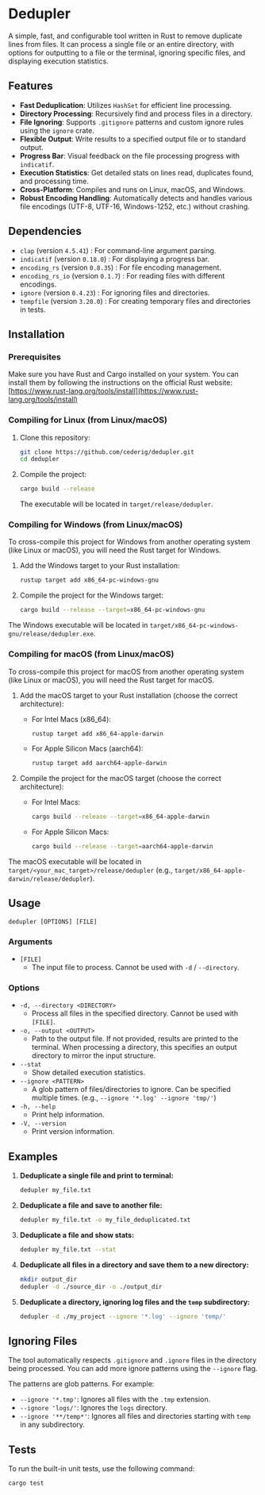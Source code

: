 # Dedupler

A simple, fast, and configurable tool written in Rust to remove duplicate lines from files. It can process a single file or an entire directory, with options for outputting to a file or the terminal, ignoring specific files, and displaying execution statistics.

## Features

-   **Fast Deduplication**: Utilizes `HashSet` for efficient line processing.
-   **Directory Processing**: Recursively find and process files in a directory.
-   **File Ignoring**: Supports `.gitignore` patterns and custom ignore rules using the `ignore` crate.
-   **Flexible Output**: Write results to a specified output file or to standard output.
-   **Progress Bar**: Visual feedback on the file processing progress with `indicatif`.
-   **Execution Statistics**: Get detailed stats on lines read, duplicates found, and processing time.
-   **Cross-Platform**: Compiles and runs on Linux, macOS, and Windows.
-   **Robust Encoding Handling**: Automatically detects and handles various file encodings (UTF-8, UTF-16, Windows-1252, etc.) without crashing.

## Dependencies

- `clap` (version `4.5.41`) : For command-line argument parsing.
- `indicatif` (version `0.18.0`) : For displaying a progress bar.
- `encoding_rs` (version `0.8.35`) : For file encoding management.
- `encoding_rs_io` (version `0.1.7`) : For reading files with different encodings.
- `ignore` (version `0.4.23`) : For ignoring files and directories.
- `tempfile` (version `3.20.0`) : For creating temporary files and directories in tests.

## Installation

### Prerequisites

Make sure you have Rust and Cargo installed on your system. You can install them by following the instructions on the official Rust website: [https://www.rust-lang.org/tools/install](https://www.rust-lang.org/tools/install)

### Compiling for Linux (from Linux/macOS)
1.  Clone this repository:
    ```sh
    git clone https://github.com/cederig/dedupler.git
    cd dedupler
    ```
2.  Compile the project:
    ```sh
    cargo build --release
    ```
    The executable will be located in `target/release/dedupler`.

### Compiling for Windows (from Linux/macOS)

To cross-compile this project for Windows from another operating system (like Linux or macOS), you will need the Rust target for Windows.

1.  Add the Windows target to your Rust installation:
    ```sh
    rustup target add x86_64-pc-windows-gnu
    ```

2.  Compile the project for the Windows target:
    ```sh
    cargo build --release --target=x86_64-pc-windows-gnu
    ```

The Windows executable will be located in `target/x86_64-pc-windows-gnu/release/dedupler.exe`.

### Compiling for macOS (from Linux/macOS)

To cross-compile this project for macOS from another operating system (like Linux or macOS), you will need the Rust target for macOS.

1.  Add the macOS target to your Rust installation (choose the correct architecture):
    *   For Intel Macs (x86_64):
        ```sh
        rustup target add x86_64-apple-darwin
        ```
    *   For Apple Silicon Macs (aarch64):
        ```sh
        rustup target add aarch64-apple-darwin
        ```

2.  Compile the project for the macOS target (choose the correct architecture):
    *   For Intel Macs:
        ```sh
        cargo build --release --target=x86_64-apple-darwin
        ```
    *   For Apple Silicon Macs:
        ```sh
        cargo build --release --target=aarch64-apple-darwin
        ```

The macOS executable will be located in `target/<your_mac_target>/release/dedupler` (e.g., `target/x86_64-apple-darwin/release/dedupler`).


## Usage

```
dedupler [OPTIONS] [FILE]
```

### Arguments

-   `[FILE]`
    -   The input file to process. Cannot be used with `-d` / `--directory`.

### Options

-   `-d, --directory <DIRECTORY>`
    -   Process all files in the specified directory. Cannot be used with `[FILE]`.
-   `-o, --output <OUTPUT>`
    -   Path to the output file. If not provided, results are printed to the terminal. When processing a directory, this specifies an output directory to mirror the input structure.
-   `--stat`
    -   Show detailed execution statistics.
-   `--ignore <PATTERN>`
    -   A glob pattern of files/directories to ignore. Can be specified multiple times. (e.g., `--ignore '*.log' --ignore 'tmp/'`)
-   `-h, --help`
    -   Print help information.
-   `-V, --version`
    -   Print version information.

## Examples

1.  **Deduplicate a single file and print to terminal:**
    ```bash
    dedupler my_file.txt
    ```

2.  **Deduplicate a file and save to another file:**
    ```bash
    dedupler my_file.txt -o my_file_deduplicated.txt
    ```

3.  **Deduplicate a file and show stats:**
    ```bash
    dedupler my_file.txt --stat
    ```

4.  **Deduplicate all files in a directory and save them to a new directory:**
    ```bash
    mkdir output_dir
    dedupler -d ./source_dir -o ./output_dir
    ```

5.  **Deduplicate a directory, ignoring log files and the `temp` subdirectory:**
    ```bash
    dedupler -d ./my_project --ignore '*.log' --ignore 'temp/'
    ```

## Ignoring Files

The tool automatically respects `.gitignore` and `.ignore` files in the directory being processed. You can add more ignore patterns using the `--ignore` flag.

The patterns are glob patterns. For example:
-   `--ignore '*.tmp'`: Ignores all files with the `.tmp` extension.
-   `--ignore 'logs/'`: Ignores the `logs` directory.
-   `--ignore '**/temp*'`: Ignores all files and directories starting with `temp` in any subdirectory.

## Tests

To run the built-in unit tests, use the following command:

```bash
cargo test
```